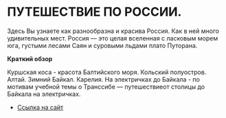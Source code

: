 # ПУТЕШЕСТВИЕ ПО РОССИИ.



  Здесь Вы узнаете как разнообразна и красива Россия. Как в ней много удивительных мест.
  Россия — это целая вселенная с ласковым морем юга, густыми лесами Саян и суровыми льдами плато Путорана.


**Краткий обзор**

Куршская коса - красота Балтийского моря.
Кольский полуостров.
Алтай.
Зимний Байкал.
Карелия.
На электричках до Байкала - по мотивам учебной темы о Транссибе — путешествиеот столицы до Байкала на электричках.


* [Ссылка на сайт](https://)
